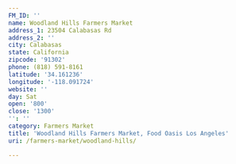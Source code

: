 ```yaml
---
FM_ID: ''
name: Woodland Hills Farmers Market
address_1: 23504 Calabasas Rd
address_2: ''
city: Calabasas
state: California
zipcode: '91302'
phone: (818) 591-8161
latitude: '34.161236'
longitude: '-118.091724'
website: ''
day: Sat
open: '800'
close: '1300'
'': ''
category: Farmers Market
title: 'Woodland Hills Farmers Market, Food Oasis Los Angeles'
uri: /farmers-market/woodland-hills/

---
```

